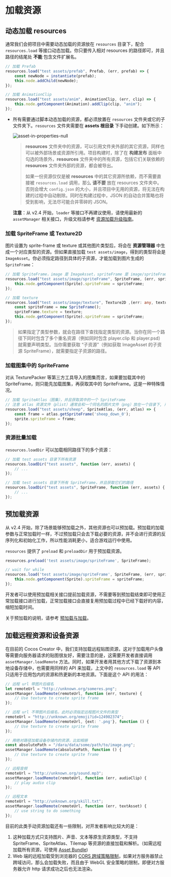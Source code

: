 # 加载资源

## 动态加载 resources

通常我们会把项目中需要动态加载的资源放在 `resources` 目录下，配合 `resources.load` 等接口动态加载。你只要传入相对 resources 的路径即可，并且路径的结尾处 **不能** 包含文件扩展名。

```typescript
// 加载 Prefab
resources.load("test assets/prefab", Prefab, (err, prefab) => {
    const newNode = instantiate(prefab);
    this.node.addChild(newNode);
});

// 加载 AnimationClip
resources.load("test assets/anim", AnimationClip, (err, clip) => {
    this.node.getComponent(Animation).addClip(clip, "anim");
});
```

- 所有需要通过脚本动态加载的资源，都必须放置在 `resources` 文件夹或它的子文件夹下。`resources` 文件夹需要在 **assets 根目录** 下手动创建。如下所示：

  ![asset-in-properties-null](load-assets/resources-file-tree.png)

  > **resources** 文件夹中的资源，可以引用文件夹外部的其它资源，同样也可以被外部场景或资源所引用。项目构建时，除了在 **构建发布** 面板中勾选的场景外，**resources** 文件夹中的所有资源，包括它们关联依赖的 **resources** 文件夹外部的资源，都会被导出。
  >
  > 如果一份资源仅仅是被 **resources** 中的其它资源所依赖，而不需要直接被 `resources.load` 调用，那么 **请不要** 放在 resources 文件夹中。否则会增大 `config.json` 的大小，并且项目中无用的资源，将无法在构建的过程中自动剔除。同时在构建过程中，JSON 的自动合并策略也将受到影响，无法尽可能合并零碎的 JSON。

  **注意**：从 v2.4 开始，`loader` 等接口不再建议使用，请使用最新的 `assetManager` 相关接口，升级文档请参考 [资源加载升级指南](asset-manager-upgrade-guide.md)。

### 加载 SpriteFrame 或 Texture2D

图片设置为 sprite-frame 或 texture 或其他图片类型后，将会在 **资源管理器** 中生成一个对应类型的资源。但如果直接加载 `test assets/image`，得到的类型将会是 `ImageAsset`。你必须指定路径到具体的子资源，才能加载到图片生成的 `SpriteFrame`：

```typescript
// 加载 SpriteFrame，image 是 ImageAsset，spriteFrame 是 image/spriteFrame，  texture 是 image/texture
resources.load("test assets/image/spriteFrame", SpriteFrame, (err, spriteFrame) => {
    this.node.getComponent(Sprite).spriteFrame = spriteFrame;
});
```

```typescript
// 加载 texture
resources.load("test assets/image/texture", Texture2D ,(err: any, texture: Texture2D) => {
    const spriteFrame = new SpriteFrame();
    spriteFrame.texture = texture;
    this.node.getComponent(Sprite).spriteFrame = spriteFrame;
});
```

> 如果指定了类型参数，就会在路径下查找指定类型的资源。当你在同一个路径下同时包含了多个重名资源（例如同时包含 player.clip 和 player.psd）就需要声明类型。当你需要获取 “子资源”（例如获取 ImageAsset 的子资源 SpriteFrame），就需要指定子资源的路径。

### 加载图集中的 SpriteFrame

对从 TexturePacker 等第三方工具导入的图集而言，如果要加载其中的 SpriteFrame，则只能先加载图集，再获取其中的 SpriteFrame。这是一种特殊情况。

```typescript
// 加载 SpriteAtlas（图集），并且获取其中的一个 SpriteFrame
// 注意 atlas 资源文件（plist）通常会和一个同名的图片文件（png）放在一个目录下, 所以需要在第二个参数指定资源类型
resources.load("test assets/sheep", SpriteAtlas, (err, atlas) => {
    const frame = atlas.getSpriteFrame('sheep_down_0');
    sprite.spriteFrame = frame;
});
```

### 资源批量加载

`resources.loadDir` 可以加载相同路径下的多个资源：

```typescript
// 加载 test assets 目录下所有资源
resources.loadDir("test assets", function (err, assets) {
    // ...
});

// 加载 test assets 目录下所有 SpriteFrame，并且获取它们的路径
resources.loadDir("test assets", SpriteFrame, function (err, assets) {
    // ...
});
```

## 预加载资源

从 v2.4 开始，除了场景能够预加载之外，其他资源也可以预加载。预加载的加载参数与正常加载时一样，不过预加载只会去下载必要的资源，并不会进行资源的反序列化和初始化工作，所以性能消耗更小，适合游戏运行中使用。

`resources` 提供了 `preload` 和 `preloadDir` 用于预加载资源。

```typescript
resources.preload('test assets/image/spriteFrame', SpriteFrame);

// wait for while
resources.load('test assets/image/spriteFrame', SpriteFrame, (err, spriteFrame) => {
    this.node.getComponent(Sprite).spriteFrame = spriteFrame;
});
```

开发者可以使用预加载相关接口提前加载资源，不需要等到预加载结束即可使用正常加载接口进行加载，正常加载接口会直接复用预加载过程中已经下载好的内容，缩短加载时间。

关于预加载的说明，请参考 [预加载与加载](preload-load.md)。

## 加载远程资源和设备资源

在目前的 Cocos Creator 中，我们支持加载远程贴图资源，这对于加载用户头像等需要向服务器请求的贴图很友好，需要注意的是，这需要开发者直接调用 `assetManager.loadRemote` 方法。同时，如果开发者用其他方式下载了资源到本地设备存储中，也需要用同样的 API 来加载，上文中的 `resources.load` 等 API 只适用于应用包内的资源和热更新的本地资源。下面是这个 API 的用法：

```typescript
// 远程 url 带图片后缀名
let remoteUrl = "http://unknown.org/someres.png";
assetManager.loadRemote(remoteUrl, function (err, texture) {
    // Use texture to create sprite frame
});

// 远程 url 不带图片后缀名，此时必须指定远程图片文件的类型
remoteUrl = "http://unknown.org/emoji?id=124982374";
assetManager.loadRemote(remoteUrl, {ext: '.png'}, function () {
    // Use texture to create sprite frame
});

// 用绝对路径加载设备存储内的资源，比如相册
const absolutePath = "/dara/data/some/path/to/image.png";
assetManager.loadRemote(absolutePath, function () {
    // Use texture to create sprite frame
});

// 远程音频
remoteUrl = "http://unknown.org/sound.mp3";
assetManager.loadRemote(remoteUrl, function (err, audioClip) {
    // play audio clip
});

// 远程文本
remoteUrl = "http://unknown.org/skill.txt";
assetManager.loadRemote(remoteUrl, function (err, textAsset) {
    // use string to do something
});
```

目前的此类手动资源加载还有一些限制，对开发者影响比较大的是：

1. 这种加载方式只支持图片、声音、文本等原生资源类型，不支持 SpriteFrame、SpriteAtlas、Tilemap 等资源的直接加载和解析。（如需远程加载所有资源，可使用 [Asset Bundle](bundle.md))
2. Web 端的远程加载受到浏览器的 [CORS 跨域策略限制](https://developer.mozilla.org/en-US/docs/Web/HTTP/Access_control_CORS)，如果对方服务器禁止跨域访问，那么会加载失败，而且由于 WebGL 安全策略的限制，即便对方服务器允许 http 请求成功之后也无法渲染。

